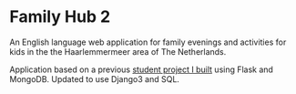 # Family Hub 2

An English language web application for family evenings and activities for kids in the the Haarlemmermeer area of The Netherlands. 

Application based on a previous [student project I built](https://github.com/AJGreaves/familyhub) using Flask and MongoDB. Updated to use Django3 and SQL.